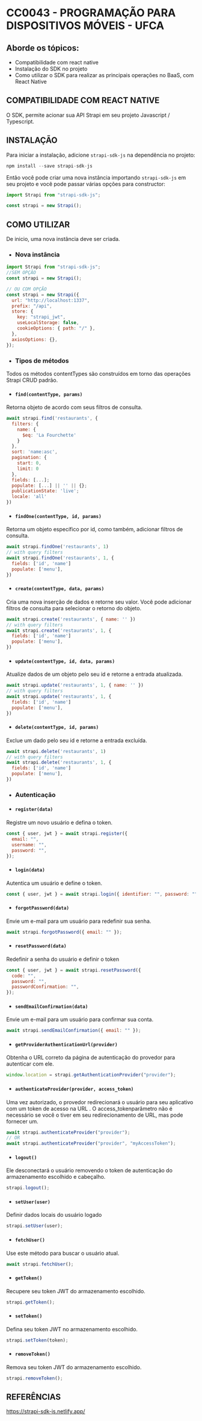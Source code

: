 # CC0043 - PROGRAMAÇÃO PARA DISPOSITIVOS MÓVEIS - UFCA

## Aborde os tópicos:

* Compatibilidade com react native
* Instalação do SDK no projeto
* Como utilizar o SDK para realizar as principais operações no BaaS, com React Native

## COMPATIBILIDADE COM REACT NATIVE

O SDK, permite acionar sua API Strapi em seu projeto Javascript / Typescript.

## INSTALAÇÃO

Para iniciar a instalação, adicione `strapi-sdk-js` na dependência no projeto: 

```js
npm install --save strapi-sdk-js
```

Então você pode criar uma nova instância importando `strapi-sdk-js` em seu projeto e você pode passar várias opções para constructor:

```js
import Strapi from "strapi-sdk-js";

const strapi = new Strapi();
```

## COMO UTILIZAR
De inicio, uma nova instância deve ser criada.

* ### Nova instância

```js
import Strapi from "strapi-sdk-js";
//SEM OPÇÃO
const strapi = new Strapi();

// OU COM OPÇÃO
const strapi = new Strapi({
  url: "http://localhost:1337",
  prefix: "/api",
  store: {
    key: "strapi_jwt",
    useLocalStorage: false,
    cookieOptions: { path: "/" },
  },
  axiosOptions: {},
});
```
* ### Tipos de métodos
Todos os métodos contentTypes são construídos em torno das operações Strapi CRUD padrão.

* #### `find(contentType, params)` 

Retorna objeto de acordo com seus filtros de consulta.

```js
await strapi.find('restaurants', {
  filters: {
    name: {
      $eq: 'La Fourchette'
    }
  },
  sort: 'name:asc',
  pagination: {
    start: 0,
    limit: 0
  },
  fields: [...];
  populate: [...] || '' || {};
  publicationState: 'live';
  locale: 'all'
})
```

* #### `findOne(contentType, id, params)`

Retorna um objeto específico por id, como também, adicionar filtros de consulta.

```js
await strapi.findOne('restaurants', 1)
// with query filters
await strapi.findOne('restaurants', 1, {
  fields: ['id', 'name']
  populate: ['menu'],
})
```

* #### `create(contentType, data, params)`

Cria uma nova inserção de dados e retorne seu valor. Você pode adicionar filtros de consulta para selecionar o retorno do objeto.

```js
await strapi.create('restaurants', { name: '' })
// with query filters
await strapi.create('restaurants', 1, {
  fields: ['id', 'name']
  populate: ['menu'],
})
```
* #### `update(contentType, id, data, params)`   

Atualize dados de um objeto pelo seu id e retorne a entrada atualizada.

```js
await strapi.update('restaurants', 1, { name: '' })
// with query filters
await strapi.update('restaurants', 1, {
  fields: ['id', 'name']
  populate: ['menu'],
})
```

* #### `delete(contentType, id, params)` 

Exclue um dado pelo seu id e retorne a entrada excluída.

```js
await strapi.delete('restaurants', 1)
// with query filters
await strapi.delete('restaurants', 1, {
  fields: ['id', 'name']
  populate: ['menu'],
})
```

* ### Autenticação

* #### `register(data)`

Registre um novo usuário e defina o token.

```js
const { user, jwt } = await strapi.register({
  email: "",
  username: "",
  password: "",
});
```

* #### `login(data)`

Autentica um usuário e define o token.

```js
const { user, jwt } = await strapi.login({ identifier: "", password: "" });
```

* #### `forgotPassword(data)`

Envie um e-mail para um usuário para redefinir sua senha.

```js
await strapi.forgotPassword({ email: "" });
```

* #### `resetPassword(data)`

Redefinir a senha do usuário e definir o token

```js
const { user, jwt } = await strapi.resetPassword({
  code: "",
  password: "",
  passwordConfirmation: "",
});
```

* #### `sendEmailConfirmation(data)`

Envie um e-mail para um usuário para confirmar sua conta.

```js
await strapi.sendEmailConfirmation({ email: "" });
```
* #### `getProviderAuthenticationUrl(provider)`

Obtenha o URL correto da página de autenticação do provedor para autenticar com ele.

```js
window.location = strapi.getAuthenticationProvider("provider");
```

* #### `authenticateProvider(provider, access_token)`

Uma vez autorizado, o provedor redirecionará o usuário para seu aplicativo com um token de acesso na URL . O access_tokenparâmetro não é necessário se você o tiver em seu redirecionamento de URL, mas pode fornecer um.

```js
await strapi.authenticateProvider("provider");
// OR
await strapi.authenticateProvider("provider", "myAccessToken");
```
* #### `logout()`

Ele desconectará o usuário removendo o token de autenticação do armazenamento escolhido e cabeçalho.

```js
strapi.logout();
```

* #### `setUser(user)`

Definir dados locais do usuário logado

```js
strapi.setUser(user);
```

* #### `fetchUser()`

Use este método para buscar o usuário atual.

```js
await strapi.fetchUser();
```

* #### `getToken()`

Recupere seu token JWT do armazenamento escolhido.

```js
strapi.getToken();
```

* #### `setToken()`

Defina seu token JWT no armazenamento escolhido.

```js
strapi.setToken(token);
```

* #### `removeToken()`

Remova seu token JWT do armazenamento escolhido.

```js
strapi.removeToken();
```

## REFERÊNCIAS

https://strapi-sdk-js.netlify.app/

